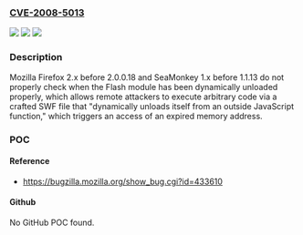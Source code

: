 ### [CVE-2008-5013](https://cve.mitre.org/cgi-bin/cvename.cgi?name=CVE-2008-5013)
![](https://img.shields.io/static/v1?label=Product&message=n%2Fa&color=blue)
![](https://img.shields.io/static/v1?label=Version&message=n%2Fa&color=blue)
![](https://img.shields.io/static/v1?label=Vulnerability&message=n%2Fa&color=brighgreen)

### Description

Mozilla Firefox 2.x before 2.0.0.18 and SeaMonkey 1.x before 1.1.13 do not properly check when the Flash module has been dynamically unloaded properly, which allows remote attackers to execute arbitrary code via a crafted SWF file that "dynamically unloads itself from an outside JavaScript function," which triggers an access of an expired memory address.

### POC

#### Reference
- https://bugzilla.mozilla.org/show_bug.cgi?id=433610

#### Github
No GitHub POC found.

